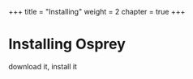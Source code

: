 +++
title = "Installing"
weight = 2
chapter = true
+++

# Installing Osprey

download it, install it
